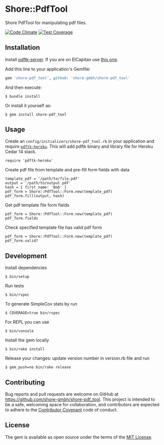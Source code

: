 # Shore::PdfTool

Shore PdfTool for manipulating pdf files.

[![Code Climate](https://codeclimate.com/repos/56fa8eaae886ea0ea500269c/badges/92dfc43120880da52611/gpa.svg)](https://codeclimate.com/repos/56fa8eaae886ea0ea500269c/feed)
[![Test Coverage](https://codeclimate.com/repos/56fa8eaae886ea0ea500269c/badges/92dfc43120880da52611/coverage.svg)](https://codeclimate.com/repos/56fa8eaae886ea0ea500269c/coverage)


## Installation

Install [pdftk-server](https://www.pdflabs.com/tools/pdftk-server/). If you are on ElCapitan use [this one](https://www.pdflabs.com/tools/pdftk-the-pdf-toolkit/pdftk_server-2.02-mac_osx-10.11-setup.pkg).

Add this line to your application's Gemfile:

```ruby
gem 'shore-pdf_tool', github: 'shore-gmbh/shore-pdf_tool'
```

And then execute:

    $ bundle install

Or install it yourself as:

    $ gem install shore-pdf_tool


## Usage

Create an `config/initializers/shore-pdf_tool.rb` in your application and require [`pdftk-heroku`](https://github.com/ChromeCapital/pdftk-heroku). This will add pdftk binary and library file for Heroku Cedar 14 stack.

    require 'pdftk-heroku'

Create pdf file from template and pre-fill form fields with data

    template_pdf = '/path/to/file.pdf'
    output = '/path/to/output.pdf'
    hash = { first_name: 'Bob' }
    pdf_form = Shore::PdfTool::Form.new(template_pdf)
    pdf_form.fill(output, hash)

Get pdf template file form fields

    pdf_form = Shore::PdfTool::Form.new(template_pdf)
    pdf_form.fields

Check specified template file has valid pdf form

    pdf_form = Shore::PdfTool::Form.new(template_pdf)
    pdf_form.valid?


## Development

Install dependencies

    $ bin/setup

Run tests

    $ bin/rspec

To generate SimpleCov stats by run

    $ COVERAGE=true bin/rspec

For REPL you can use

    $ bin/console

Install the gem locally

    $ bin/rake install

Release your changes: update version number in version.rb file and run

    $ gem_push=no bin/rake release


## Contributing

Bug reports and pull requests are welcome on GitHub at https://github.com/shore-gmbh/shore-pdf_tool. This project is intended to be a safe, welcoming space for collaboration, and contributors are expected to adhere to the [Contributor Covenant](contributor-covenant.org) code of conduct.


## License

The gem is available as open source under the terms of the [MIT License](http://opensource.org/licenses/MIT).

